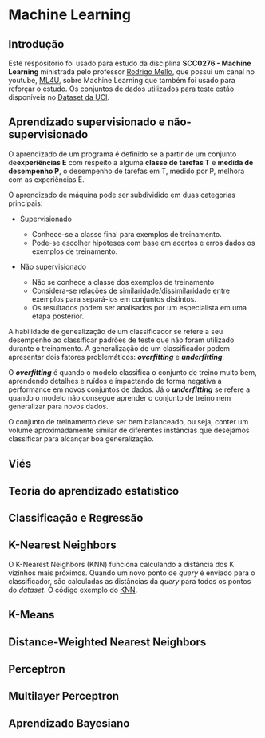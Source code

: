 # Machine Learning
## Introdução
Este respositório foi usado para estudo da disciplina **SCC0276 - Machine Learning** ministrada pelo professor [Rodrigo Mello](http://conteudo.icmc.usp.br/pessoas/mello/), que possui um canal no youtube, [ML4U](https://www.youtube.com/channel/UCMSGXqLEE1q5NqG3hjA5vCg), sobre Machine Learning que também foi usado para reforçar o estudo. Os conjuntos de dados utilizados para teste estão disponíveis no [Dataset da UCI](https://archive.ics.uci.edu/ml/datasets.html).

## Aprendizado supervisionado e não-supervisionado
O aprendizado de um programa é definido se a partir de um conjunto de**experiências E** com respeito a alguma **classe de tarefas T** e **medida de desempenho P**, o desempenho de tarefas em T, medido por P, melhora com as experiências E.

O aprendizado de máquina pode ser subdividido em duas categorias principais:
* Supervisionado
	* Conhece-se a classe final para exemplos de treinamento.
	* Pode-se escolher hipóteses com base em acertos e erros dados os exemplos de treinamento.

* Não supervisionado
	* Não se conhece a classe dos exemplos de treinamento
	* Considera-se relações de similaridade/dissimilaridade entre exemplos para separá-los em conjuntos distintos.
	* Os resultados podem ser analisados por um especialista em uma etapa posterior.

A habilidade de genealização de um classificador se refere a seu desempenho ao classificar padrões de teste que não foram utilizado durante o treinamento. A generalização de um classificador podem apresentar dois fatores problemáticos: _**overfitting**_ e _**underfitting**_.

O _**overfitting**_ é quando o modelo classifica o conjunto de treino muito bem, aprendendo detalhes e ruídos e impactando de forma negativa a performance em novos conjuntos de dados. Já o _**underfitting**_ se refere a quando o modelo não consegue aprender o conjunto de treino nem generalizar para novos dados.

O conjunto de treinamento deve ser bem balanceado, ou seja, conter um volume aproximadamente similar de diferentes instâncias que desejamos classificar para alcançar boa generalização.

## Viés
## Teoria do aprendizado estatistico

## Classificação e Regressão

## K-Nearest Neighbors
O K-Nearest Neighbors (KNN) funciona calculando a distância dos K vizinhos mais próximos. Quando um novo ponto de _query_ é enviado para o classificador, são calculadas as distâncias da _query_ para todos os pontos do _dataset_. O código exemplo do [KNN](https://github.com/marcoscrcamargo/MachineLearning/blob/master/KNN.ipynb).

## K-Means

## Distance-Weighted Nearest Neighbors

## Perceptron

## Multilayer Perceptron

## Aprendizado Bayesiano